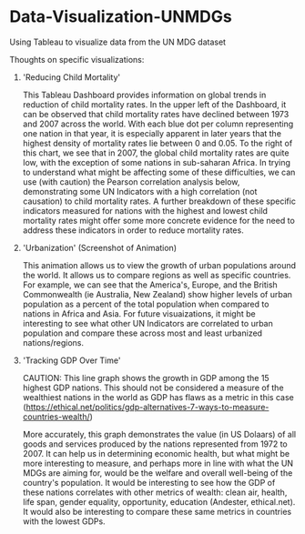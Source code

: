 # Data-Visualization-UNMDGs
 Using Tableau to visualize data from the UN MDG dataset
 
 Thoughts on specific visualizations:
 
   1. 'Reducing Child Mortality'
   
       This Tableau Dashboard provides information on global trends in reduction of child mortality rates. In the upper left of the Dashboard, it can be observed that child mortality rates have declined between 1973 and 2007 across the world. With each blue dot per column representing one nation in that year, it is especially apparent in later years that the highest density of mortality rates lie between 0 and 0.05. To the right of this chart, we see that in 2007, the global child mortality rates are quite low, with the exception of some nations in sub-saharan Africa. In trying to understand what might be affecting some of these difficulties, we can use (with caution) the Pearson correlation analysis below, demonstrating some UN Indicators with a high correlation (not causation) to child mortality rates. A further breakdown of these specific indicators measured for nations with the highest and lowest child mortality rates might offer some more concrete evidence for the need to address these indicators in order to reduce mortality rates. 
 
   2. 'Urbanization' (Screenshot of Animation)
       
       This animation allows us to view the growth of urban populations around the world. It allows us to compare regions as well as specific countries. For example, we can see that the America's, Europe, and the British Commonwealth (ie Australia, New Zealand) show higher levels of urban population as a percent of the total population when compared to nations in Africa and Asia. For future visuaizations, it might be interesting to see what other UN Indicators are correlated to urban population and compare these across most and least urbanized nations/regions.
       
   3. 'Tracking GDP Over Time'
       
       CAUTION: This line graph shows the growth in GDP among the 15 highest GDP nations. This should not be considered a measure of the wealthiest nations in the world as GDP has flaws as a metric in this case (https://ethical.net/politics/gdp-alternatives-7-ways-to-measure-countries-wealth/)
       
       More accurately, this graph demonstrates the value (in US Dolaars) of all goods and services produced by the nations represented from 1972 to 2007. It can help us in determining economic health, but what might be more interesting to measure, and perhaps more in line with what the UN MDGs are aiming for, would be the welfare and overall well-being of the country's population. It would be interesting to see how the GDP of these nations correlates with other metrics of wealth: clean air, health, life span, gender equality, opportunity, education (Andester, ethical.net). It would also be interesting to compare these same metrics in countries with the lowest GDPs. 
       
       
